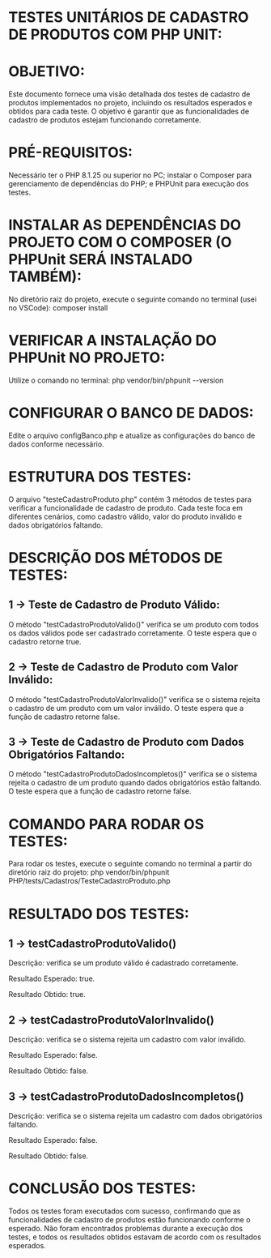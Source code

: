 # TESTES UNITÁRIOS DE CADASTRO DE PRODUTOS COM PHP UNIT:


# OBJETIVO:
Este documento fornece uma visão detalhada dos testes de cadastro de produtos implementados no projeto, incluindo os resultados esperados e obtidos para cada teste. O objetivo é garantir que as funcionalidades de cadastro de produtos estejam funcionando corretamente.


# PRÉ-REQUISITOS:
Necessário ter o PHP 8.1.25 ou superior no PC; instalar o Composer para gerenciamento de dependências do PHP; e PHPUnit para execução dos testes.


# INSTALAR AS DEPENDÊNCIAS DO PROJETO COM O COMPOSER (O PHPUnit SERÁ INSTALADO TAMBÉM):
No diretório raiz do projeto, execute o seguinte comando no terminal (usei no VSCode): composer install


# VERIFICAR A INSTALAÇÃO DO PHPUnit NO PROJETO:
Utilize o comando no terminal: php vendor/bin/phpunit --version


# CONFIGURAR O BANCO DE DADOS: 
Edite o arquivo configBanco.php e atualize as configurações do banco de dados conforme necessário.


# ESTRUTURA DOS TESTES:
O arquivo "testeCadastroProduto.php" contém 3 métodos de testes para verificar a funcionalidade de cadastro de produto. Cada teste foca em diferentes cenários, como cadastro válido, valor do produto inválido e dados obrigatórios faltando.


# DESCRIÇÃO DOS MÉTODOS DE TESTES:

## 1 -> Teste de Cadastro de Produto Válido:
O método "testCadastroProdutoValido()" verifica se um produto com todos os dados válidos pode ser cadastrado corretamente. O teste espera que o cadastro retorne true.

## 2 -> Teste de Cadastro de Produto com Valor Inválido:
O método "testCadastroProdutoValorInvalido()" verifica se o sistema rejeita o cadastro de um produto com um valor inválido. O teste espera que a função de cadastro retorne false.

## 3 -> Teste de Cadastro de Produto com Dados Obrigatórios Faltando:
O método "testCadastroProdutoDadosIncompletos()" verifica se o sistema rejeita o cadastro de um produto quando dados obrigatórios estão faltando. O teste espera que a função de cadastro retorne false.


# COMANDO PARA RODAR OS TESTES:
Para rodar os testes, execute o seguinte comando no terminal a partir do diretório raiz do projeto: php vendor/bin/phpunit PHP/tests/Cadastros/TesteCadastroProduto.php


# RESULTADO DOS TESTES:

## 1 -> testCadastroProdutoValido()
Descrição: verifica se um produto válido é cadastrado corretamente.

Resultado Esperado: true.

Resultado Obtido: true.

## 2 -> testCadastroProdutoValorInvalido()
Descrição: verifica se o sistema rejeita um cadastro com valor inválido.

Resultado Esperado: false.

Resultado Obtido: false.

## 3 -> testCadastroProdutoDadosIncompletos()
Descrição: verifica se o sistema rejeita um cadastro com dados obrigatórios faltando.

Resultado Esperado: false.

Resultado Obtido: false.


# CONCLUSÃO DOS TESTES:
Todos os testes foram executados com sucesso, confirmando que as funcionalidades de cadastro de produtos estão funcionando conforme o esperado. Não foram encontrados problemas durante a execução dos testes, e todos os resultados obtidos estavam de acordo com os resultados esperados.